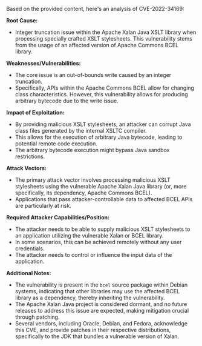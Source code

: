 Based on the provided content, here's an analysis of CVE-2022-34169:

**Root Cause:**

- Integer truncation issue within the Apache Xalan Java XSLT library when processing specially crafted XSLT stylesheets. This vulnerability stems from the usage of an affected version of Apache Commons BCEL library.

**Weaknesses/Vulnerabilities:**

- The core issue is an out-of-bounds write caused by an integer truncation.
- Specifically, APIs within the Apache Commons BCEL allow for changing class characteristics. However, this vulnerability allows for producing arbitrary bytecode due to the write issue.

**Impact of Exploitation:**

- By providing malicious XSLT stylesheets, an attacker can corrupt Java class files generated by the internal XSLTC compiler.
- This allows for the execution of arbitrary Java bytecode, leading to potential remote code execution.
- The arbitrary bytecode execution might bypass Java sandbox restrictions.

**Attack Vectors:**

- The primary attack vector involves processing malicious XSLT stylesheets using the vulnerable Apache Xalan Java library (or, more specifically, its dependency, Apache Commons BCEL).
- Applications that pass attacker-controllable data to affected BCEL APIs are particularly at risk.

**Required Attacker Capabilities/Position:**

- The attacker needs to be able to supply malicious XSLT stylesheets to an application utilizing the vulnerable Xalan or BCEL library.
- In some scenarios, this can be achieved remotely without any user credentials.
- The attacker needs to control or influence the input data of the application.

**Additional Notes:**

- The vulnerability is present in the `bcel` source package within Debian systems, indicating that other libraries may use the affected BCEL library as a dependency, thereby inheriting the vulnerability.
- The Apache Xalan Java project is considered dormant, and no future releases to address this issue are expected, making mitigation crucial through patching.
- Several vendors, including Oracle, Debian, and Fedora, acknowledge this CVE, and provide patches in their respective distributions, specifically to the JDK that bundles a vulnerable version of Xalan.